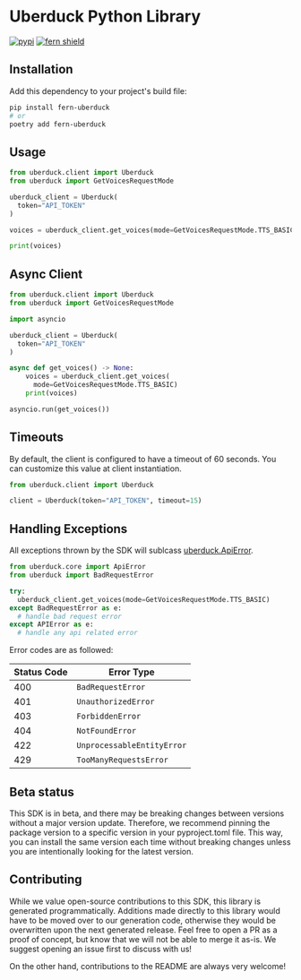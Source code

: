 
# Uberduck Python Library

[![pypi](https://img.shields.io/pypi/v/fern-uberduck.svg)](https://pypi.python.org/pypi/fern-uberduck)
[![fern shield](https://img.shields.io/badge/%F0%9F%8C%BF-SDK%20generated%20by%20Fern-brightgreen)](https://github.com/fern-api/fern)

## Installation

Add this dependency to your project's build file:

```bash
pip install fern-uberduck
# or
poetry add fern-uberduck
```

## Usage

```python
from uberduck.client import Uberduck
from uberduck import GetVoicesRequestMode

uberduck_client = Uberduck(
  token="API_TOKEN"
)

voices = uberduck_client.get_voices(mode=GetVoicesRequestMode.TTS_BASIC)

print(voices)
```

## Async Client

```python
from uberduck.client import Uberduck
from uberduck import GetVoicesRequestMode

import asyncio

uberduck_client = Uberduck(
  token="API_TOKEN"
)

async def get_voices() -> None:
    voices = uberduck_client.get_voices(
      mode=GetVoicesRequestMode.TTS_BASIC)
    print(voices)

asyncio.run(get_voices())
```

## Timeouts
By default, the client is configured to have a timeout of 60 seconds. You can customize this value at client instantiation. 

```python
from uberduck.client import Uberduck

client = Uberduck(token="API_TOKEN", timeout=15)
```

## Handling Exceptions
All exceptions thrown by the SDK will sublcass [uberduck.ApiError](./src/uberduck/core/api_error.py). 

```python
from uberduck.core import ApiError
from uberduck import BadRequestError

try:
  uberduck_client.get_voices(mode=GetVoicesRequestMode.TTS_BASIC)
except BadRequestError as e: 
  # handle bad request error
except APIError as e:  
  # handle any api related error
```

Error codes are as followed:

| Status Code | Error Type                 |
| ----------- | -------------------------- |
| 400         | `BadRequestError`          |
| 401         | `UnauthorizedError`        |
| 403         | `ForbiddenError`           |
| 404         | `NotFoundError`            |
| 422         | `UnprocessableEntityError` |
| 429         | `TooManyRequestsError`     |

## Beta status

This SDK is in beta, and there may be breaking changes between versions without a major version update. Therefore, we recommend pinning the package version to a specific version in your pyproject.toml file. This way, you can install the same version each time without breaking changes unless you are intentionally looking for the latest version.

## Contributing

While we value open-source contributions to this SDK, this library is generated programmatically. Additions made directly to this library would have to be moved over to our generation code, otherwise they would be overwritten upon the next generated release. Feel free to open a PR as a proof of concept, but know that we will not be able to merge it as-is. We suggest opening an issue first to discuss with us!

On the other hand, contributions to the README are always very welcome!
